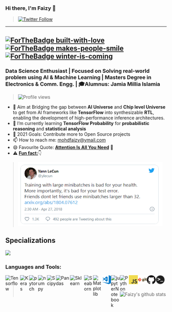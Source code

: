 ### Hi there, I'm Faizy 👋


> [![Twitter Follow](https://img.shields.io/twitter/follow/F4izy?color=1DA1F2&logo=twitter&style=for-the-badge)](https://twitter.com/intent/follow?original_referer=https%3A%2F%2Fgithub.com%2FcodeSTACKr&screen_name=F4izy)

---
[![ForTheBadge built-with-love](http://ForTheBadge.com/images/badges/built-with-love.svg)](https://ai.stackexchange.com/users/36737/cypher)
[![ForTheBadge makes-people-smile](http://ForTheBadge.com/images/badges/makes-people-smile.svg)](https://www.linkedin.com/in/faizy-mohd-836573122/)
[![ForTheBadge winter-is-coming](http://ForTheBadge.com/images/badges/winter-is-coming.svg)](https://en.wikipedia.org/wiki/AI_winter)
---

### Data Science Enthusiast | Focused on Solving real-world problem using AI & Machine Learning | Masters Degree in Electronics & Comm. Engg. | 🎓Alumnus: Jamia Millia Islamia

>![Profile views](https://gpvc.arturio.dev/mohd-faizy)

- 🎯  Aim at Bridging the gap between __AI Universe__ and __Chip level Universe__ to get from AI frameworks like __TensorFlow__ into synthesizable __RTL__, enabling the development of high-performance inference architectures. 
- 🌱 I’m currently learning __TensorFlow Probability__ for __probabilistic reasoning__ and __statistical analysis__
- 🥅 2021 Goals: Contribute more to Open Source projects
- 📫 How to reach me: mohdfaizy@ymail.com
- 😄 Favourite Quote: [__Attention Is All You Need__](https://arxiv.org/abs/1706.03762) 📃
- ⚠️ [__Fun fact:__](https://twitter.com/ylecun/status/989610208497360896)👇
> <img src='https://github.com/mohd-faizy/mohd-faizy/blob/main/mohd-faizy/ylecun.png' height='200'  width='450' >


## Specializations
<img src='https://github.com/mohd-faizy/mohd-faizy/blob/main/mohd-faizy/Specliz_Cert.jpg'>


### Languages and Tools:
<img align="left" alt="Tensorflow" width="46px" src="https://www.tensorflow.org/resources/images/tf-logo-card-16x9.png">
<img align="left" alt="Keras" width="28px" src="https://upload.wikimedia.org/wikipedia/commons/thumb/a/ae/Keras_logo.svg/1200px-Keras_logo.svg.png">
<img align="left" alt="pytorch" width="28px" src="https://encrypted-tbn0.gstatic.com/images?q=tbn:ANd9GcSYgDni61fImLmbS7es-r4Vsbc782DmR-HvmQ&usqp=CAU">
<img align="left" alt="numpy" width="28px" src="https://numpy.org/images/logos/numpy.svg">
<img align="left" alt="Scipy" width="28px" src="https://www.scipy.org/_static/images/scipy_med.png">
<img align="left" alt="Pandas" width="44px" src="https://cdn.shortpixel.ai/spai/q_lossy+ret_img/https://numfocus.org/wp-content/uploads/2016/07/pandas-logo-300.png">
<img align="left" alt="Sklearn" width="44px" src="https://upload.wikimedia.org/wikipedia/commons/thumb/0/05/Scikit_learn_logo_small.svg/1200px-Scikit_learn_logo_small.svg.png">
<img align="left" alt="Seaborn" width="28px" src="https://i1.wp.com/cmdlinetips.com/wp-content/uploads/2020/09/Seaborn_logo.png?resize=234%2C246&ssl=1">
<img align="left" alt="Matplotlib" width="28px" src="https://www.scipy.org/_static/images/matplotlib_med.png">
<img align="left" alt="Visual Studio Code" width="28px" src="https://raw.githubusercontent.com/github/explore/80688e429a7d4ef2fca1e82350fe8e3517d3494d/topics/visual-studio-code/visual-studio-code.png">
<img align="left" alt="jupyterNotebook" width="28px" src="https://miro.medium.com/max/1036/1*FogMIj4gYwp3fTHLZuwavQ.png">
<img align="left" alt="Python" width="28px" src="https://upload.wikimedia.org/wikipedia/commons/thumb/c/c3/Python-logo-notext.svg/768px-Python-logo-notext.svg.png">
<img align="left" alt="JavaScript" width="28px" src="https://raw.githubusercontent.com/github/explore/80688e429a7d4ef2fca1e82350fe8e3517d3494d/topics/javascript/javascript.png">
<img align="left" alt="Git" width="28px" src="https://raw.githubusercontent.com/github/explore/80688e429a7d4ef2fca1e82350fe8e3517d3494d/topics/git/git.png">
<img align="left" alt="GitHub" width="28px" src="https://raw.githubusercontent.com/github/explore/78df643247d429f6cc873026c0622819ad797942/topics/github/github.png">
<img align="left" alt="Terminal" width="28px" src="https://raw.githubusercontent.com/github/explore/80688e429a7d4ef2fca1e82350fe8e3517d3494d/topics/terminal/terminal.png">





> ![Faizy's github stats](https://github-readme-stats.vercel.app/api?username=mohd-faizy&show_icons=true)

